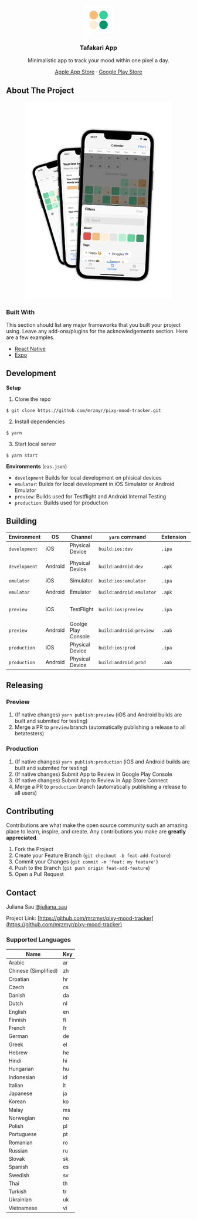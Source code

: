 <br />
<p align="center">
  <a href="https://github.com/mrzmyr/pixy-mood-tracker">
    <img src="./docs/icon.png" alt="Logo" width="80" height="80">
  </a>

  <h3 align="center">Tafakari App</h3>

  <p align="center">Minimalistic app to track your mood within one pixel a day.</p>
  <p align="center">
    <a href="https://apps.apple.com/de/app/tafakari-mood-tracker/id1605327124">Apple App Store</a>
    ·
    <a href="https://play.google.com/store/apps/details?id=com.devmood.tafakarimoodtracker">Google Play Store</a>
  </p>
</p>

## About The Project

<p align="center">
  <img src="./docs/screen-1.png" width="400px">
</p>

### Built With

This section should list any major frameworks that you built your project using. Leave any add-ons/plugins for the acknowledgements section. Here are a few examples.

* [React Native](https://reactnative.dev/)
* [Expo](https://expo.dev/)

## Development

**Setup**

1. Clone the repo
```shell
$ git clone https://github.com/mrzmyr/pixy-mood-tracker.git
```
2. Install dependencies
```shell
$ yarn
```
3. Start local server
```shell
$ yarn start
```

**Environments** (`eas.json`)

- `development` Builds for local development on phisical devices
- `emulator`: Builds for local development in iOS Simulator or Android Emulator 
- `preview`: Builds used for Testflight and Android Internal Testing
- `production`: Builds used for production

## Building

| Environment | OS | Channel | `yarn` command | Extension | Installation |
| ----------- | -- | ------- | -------------- | --------- | ------------ |
| `development` | iOS | Physical Device | `build:ios:dev` | `.ipa` |  Install `.ipa` file via [Apple Configurator](https://apps.apple.com/us/app/apple-configurator/id1037126344?mt=12) |
| `development` | Android | Physical Device | `build:android:dev` | `.apk` |  Install manually (enable "Install from unknown sources") |
| `emulator` | iOS | Simulator | `build:ios:emulator` | `.ipa` |  Install `.ipa` file via  |
| `emulator` | Android | Emulator | `build:android:emulator` |  `.apk` |  Install the `.apk` file via drag and drop |
| `preview` | iOS | TestFlight | `build:ios:preview` | `.ipa` |  Submit `.ipa` file to App Store via `yarn submit:ios:preview` |
| `preview` | Android | Goolge Play Console | `build:android:preview` | `.aab` |  Submit `.aab` file to Google Play Console via `yarn submit:android:preview` |
| `production` | iOS | Physical Device | `build:ios:prod` | `.ipa` |  Submit `.ipa` file via `yarn submit:ios:production` |
| `production` | Android | Physical Device | `build:android:prod` | `.aab` |  Submit `.aab` file via `yarn submit:android:production` |

## Releasing

### Preview

1. (If native changes) `yarn publish:preview` (iOS and Android builds are built and submited for testing)
2. Merge a PR to `preview` branch (automatically publishing a release to all betatesters)

### Production

1. (If native changes) `yarn publish:production` (iOS and Android builds are built and submited for testing)
2. (If native changes) Submit App to Review in Google Play Console
3. (If native changes) Submit App to Review in App Store Connect
4. Merge a PR to `production` branch (automatically publishing a release to all users)

## Contributing

Contributions are what make the open source community such an amazing place to learn, inspire, and create. Any contributions you make are **greatly appreciated**.

1. Fork the Project
2. Create your Feature Branch (`git checkout -b feat-add-feature`)
3. Commit your Changes (`git commit -m 'feat: my feature'`)
4. Push to the Branch (`git push origin feat-add-feature`)
5. Open a Pull Request

## Contact

Juliana Sau [@juliana_sau](https://twitter.com/juliana_sau)

Project Link: [https://github.com/mrzmyr/pixy-mood-tracker](https://github.com/mrzmyr/pixy-mood-tracker)

### Supported Languages

| Name | Key |
|---|---|
| Arabic | ar |
| Chinese (Simplified) | zh |
| Croatian | hr |
| Czech | cs |
| Danish | da |
| Dutch | nl |
| English | en |
| Finnish | fi |
| French | fr |
| German | de |
| Greek | el |
| Hebrew | he |
| Hindi | hi |
| Hungarian | hu |
| Indonesian | id |
| Italian | it |
| Japanese | ja |
| Korean | ko |
| Malay | ms |
| Norwegian | no |
| Polish | pl |
| Portuguese | pt |
| Romanian | ro |
| Russian | ru |
| Slovak | sk |
| Spanish | es |
| Swedish | sv |
| Thai | th |
| Turkish | tr |
| Ukrainian | uk |
| Vietnamese | vi |
